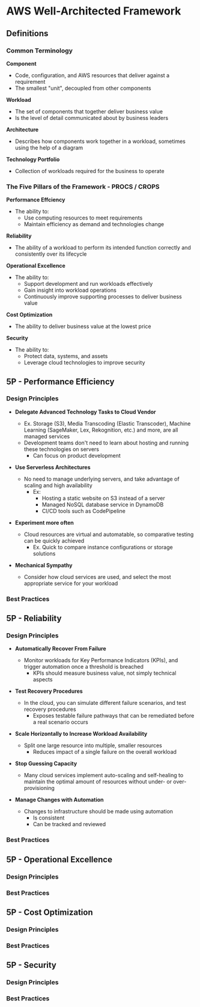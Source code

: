 # AWS Well-Architected Framework

## Definitions

### Common Terminology
**Component**
- Code, configuration, and AWS resources that deliver against a requirement
- The smallest "unit", decoupled from other components
  
**Workload**
- The set of components that together deliver business value
- Is the level of detail communicated about by business leaders

**Architecture**
- Describes how components work together in a workload, sometimes using the help of a diagram

**Technology Portfolio**
- Collection of workloads required for the business to operate

### The Five Pillars of the Framework - PROCS / CROPS
**Performance Effciency**
- The ability to: 
  - Use computing resources to meet requirements
  - Maintain efficiency as demand and technologies change

**Reliability**
- The ability of a workload to perform its intended function correctly and consistently over its lifecycle

**Operational Excellence**
- The ability to:
  - Support development and run workloads effectively
  - Gain insight into workload operations
  - Continuously improve supporting processes to deliver business value

**Cost Optimization**
- The ability to deliver business value at the lowest price

**Security**
- The ability to:
  - Protect data, systems, and assets
  - Leverage cloud technologies to improve security

## 5P - Performance Efficiency
### Design Principles
- **Delegate Advanced Technology Tasks to Cloud Vendor**
  - Ex. Storage (S3), Media Transcoding (Elastic Transcoder), Machine Learning (SageMaker, Lex, Rekognition, etc.) and more, are all managed services
  - Development teams don't need to learn about hosting and running these technologies on servers
    - Can focus on product development

- **Use Serverless Architectures**
  - No need to manage underlying servers, and take advantage of scaling and high availability
    - Ex:
      - Hosting a static website on S3 instead of a server
      - Managed NoSQL database service in DynamoDB
      - CI/CD tools such as CodePipeline

- **Experiment more often**
  - Cloud resources are virtual and automatable, so comparative testing can be quickly achieved
    - Ex. Quick to compare instance configurations or storage solutions

- **Mechanical Sympathy**
  - Consider how cloud services are used, and select the most appropriate service for your workload

### Best Practices

## 5P - Reliability
### Design Principles

- **Automatically Recover From Failure**
  - Monitor workloads for Key Performance Indicators (KPIs), and trigger automation once a threshold is breached
    - KPIs should measure business value, not simply technical aspects

- **Test Recovery Procedures**
  - In the cloud, you can simulate different failure scenarios, and test recovery procedures
    - Exposes testable failure pathways that can be remediated before a real scenario occurs

- **Scale Horizontally to Increase Workload Availability**
  - Split one large resource into multiple, smaller resources
    - Reduces impact of a single failure on the overall workload

- **Stop Guessing Capacity**
  - Many cloud services implement auto-scaling and self-healing to maintain the optimal amount of resources without under- or over-provisioning

- **Manage Changes with Automation**
  - Changes to infrastructure should be made using automation
    - Is consistent
    - Can be tracked and reviewed

### Best Practices

## 5P - Operational Excellence
### Design Principles

### Best Practices

## 5P - Cost Optimization
### Design Principles

### Best Practices

## 5P - Security
### Design Principles

### Best Practices

